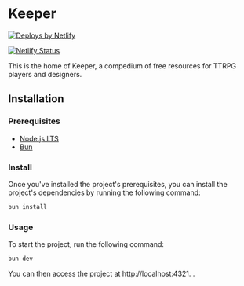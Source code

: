 # Keeper

<a href="https://www.netlify.com"> <img src="https://www.netlify.com/v3/img/components/netlify-color-accent.svg" alt="Deploys by Netlify" /> </a>

[![Netlify Status](https://api.netlify.com/api/v1/badges/94f57852-8fc1-43e6-9999-dd701a7a09fc/deploy-status)](https://app.netlify.com/sites/keeper-farirpgs/deploys)

This is the home of Keeper, a compedium of free resources for TTRPG players and designers.

## Installation

### Prerequisites

- [Node.js LTS](https://nodejs.org/en/)
- [Bun](https://bun.sh)

### Install

Once you've installed the project's prerequisites, you can install the project's dependencies by running the following command:

```bash
bun install
```

### Usage

To start the project, run the following command:

```bash
bun dev
```

You can then access the project at http://localhost:4321.
.
